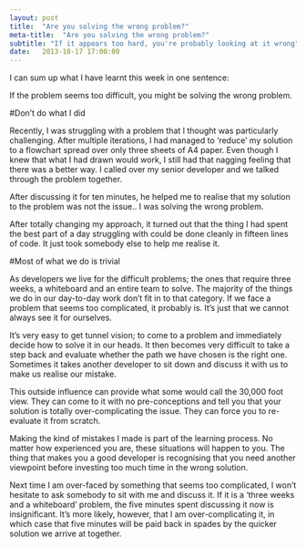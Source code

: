 ```yaml
---
layout: post
title:  "Are you solving the wrong problem?"
meta-title:  "Are you solving the wrong problem?"
subtitle: "If it appears too hard, you're probably looking at it wrong"
date:   2013-10-17 17:00:00
---
```


I can sum up what I have learnt this week in one sentence:

If the problem seems too difficult, you might be solving the wrong problem.



#Don’t do what I did

Recently, I was struggling with a problem that I thought was particularly challenging. After multiple iterations, I had managed to ‘reduce’ my solution to a flowchart spread over only three sheets of A4 paper. Even though I knew that what I had drawn would work, I still had that nagging feeling that there was a better way. I called over my senior developer and we talked through the problem together.

After discussing it for ten minutes, he helped me to realise that my solution to the problem was not the issue.. I was solving the wrong problem.

After totally changing my approach, it turned out that the thing I had spent the best part of a day struggling with could be done cleanly in fifteen lines of code. It just took somebody else to help me realise it.



#Most of what we do is trivial

As developers we live for the difficult problems; the ones that require three weeks, a whiteboard and an entire team to solve. The majority of the things we do in our day-to-day work don’t fit in to that category. If we face a problem that seems too complicated, it probably is. It’s just that we cannot always see it for ourselves.

It’s very easy to get tunnel vision; to come to a problem and immediately decide how to solve it in our heads. It then becomes very difficult to take a step back and evaluate whether the path we have chosen is the right one. Sometimes it takes another developer to sit down and discuss it with us to make us realise our mistake.

This outside influence can provide what some would call the 30,000 foot view. They can come to it with no pre-conceptions and tell you that your solution is totally over-complicating the issue. They can force you to re-evaluate it from scratch.

Making the kind of mistakes I made is part of the learning process. No matter how experienced you are, these situations will happen to you. The thing that makes you a good developer is recognising that you need another viewpoint before investing too much time in the wrong solution.




Next time I am over-faced by something that seems too complicated, I won’t hesitate to ask somebody to sit with me and discuss it. If it is a ‘three weeks and a whiteboard’ problem, the five minutes spent discussing it now is insignificant.  It’s more likely, however, that I am over-complicating it, in which case that five minutes will be paid back in spades by the quicker solution we arrive at together.
